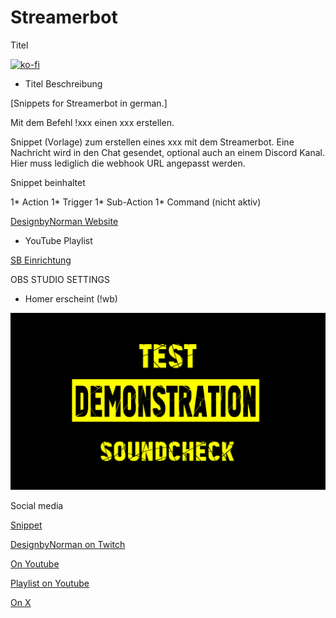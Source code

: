 # Streamerbot
Titel 


[![ko-fi](https://storage.ko-fi.com/cdn/brandasset/kofi_button_dark.png)](https://ko-fi.com/W7W5Z38WJ)

- Titel Beschreibung 

[Snippets for Streamerbot in german.]

Mit dem Befehl !xxx einen xxx erstellen.

Snippet (Vorlage) zum erstellen eines xxx mit dem Streamerbot. Eine Nachricht wird in den Chat gesendet, optional auch an einem Discord Kanal. Hier muss lediglich die webhook URL angepasst werden.

Snippet beinhaltet

1* Action 1* Trigger 1* Sub-Action 1* Command (nicht aktiv)

[DesignbyNorman Website]([https://www.designbynorman.com/](https://www.youtube.com/watch?v=HdMd97M6huI&list=PLrgOpxS02b-PncLHRg-5W7kJ3o4TT6DhM))

- YouTube Playlist

[SB Einrichtung](https://www.designbynorman.com/streamer-bot-einrichten/)

OBS STUDIO SETTINGS

- Homer erscheint (!wb)
  
![sb](https://github.com/Designbynorman/Shoutout-via-Twitch-Streamer.bot/blob/main/DEMO.png)

Social media

[Snippet](https://github.com/Designbynorman/Streamerbot/blob/main/001%20Snippet%20LurkSound)

[DesignbyNorman on Twitch](https://www.twitch.tv/designbynorman)

[On Youtube](https://www.youtube.com/@DesignbyNorman)

[Playlist on Youtube](https://www.youtube.com/playlist?list=PLrgOpxS02b-PncLHRg-5W7kJ3o4TT6DhM)

[On X](https://x.com/Designbynorman)

